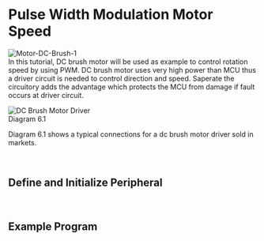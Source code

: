 # Pulse Width Modulation Motor Speed

![Motor-DC-Brush-1](https://github.com/user-attachments/assets/8efb1921-d0e7-4e3f-af0b-922a036f3b66)
<br/>
In this tutorial, DC brush motor will be used as example to control rotation speed by using PWM. 
DC brush motor uses very high power than MCU thus a driver circuit is needed to control direction and speed. 
Saperate the circuitory adds the advantage which protects the MCU from damage if fault occurs at driver circuit.
<br/>

![DC Brush Motor Driver](https://github.com/user-attachments/assets/96067c96-f306-4afd-85d6-72f29bd577eb)
<br/>
Diagram 6.1
<br/>

Diagram 6.1 shows a typical connections for a dc brush motor driver sold in markets.

<br/>

## Define and Initialize Peripheral
<br/>

## Example Program
<br/>
